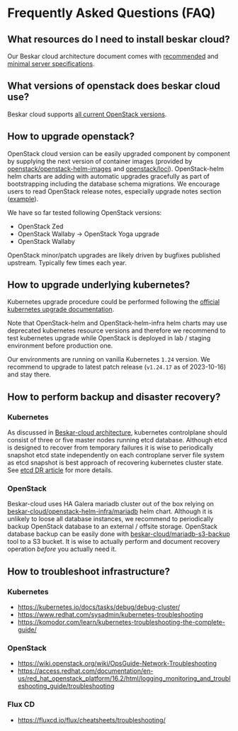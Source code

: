 # Frequently Asked Questions (FAQ)

## What resources do I need to install beskar cloud?

Our Beskar cloud architecture document comes with [recommended](architecture.md#recommended-hw-specification) and [minimal server specifications](architecture.md#minimal-configuration).

## What versions of openstack does beskar cloud use?

Beskar cloud supports [all current OpenStack versions](https://releases.openstack.org/).

## How to upgrade openstack?

OpenStack cloud version can be easily upgraded component by component by supplying the next version of container images (provided by 
[openstack/openstack-helm-images](https://github.com/openstack/openstack-helm-images) and [openstack/loci](https://github.com/openstack/loci)).
OpenStack-helm helm charts are adding with automatic upgrades gracefully as part of bootstrapping including the database schema migrations.
We encourage users to read OpenStack release notes, especially upgrade notes section ([example](https://docs.openstack.org/releasenotes/cinder/yoga.html#upgrade-notes)).

We have so far tested following OpenStack versions:
 * OpenStack Zed
 * OpenStack Wallaby -> OpenStack Yoga upgrade
 * OpenStack Wallaby

OpenStack minor/patch upgrades are likely driven by bugfixes published upstream. Typically few times each year.


## How to upgrade underlying kubernetes?

Kubernetes upgrade procedure could be performed following the [official kubernetes upgrade documentation](https://kubernetes.io/docs/tasks/administer-cluster/cluster-upgrade).

Note that OpenStack-helm and OpenStack-helm-infra helm charts may use deprecated kubernetes resource versions and therefore
we recommend to test kubernetes upgrade while OpenStack is deployed in lab / staging environment before production one.

Our environments are running on vanilla Kubernetes `1.24` version. We recommend to upgrade to latest patch release (`v1.24.17` as of 2023-10-16) and stay there.


## How to perform backup and disaster recovery?

### Kubernetes

As discussed in [Beskar-cloud architecture](architecture.md), kubernetes controlplane should consist of three or five master nodes running etcd database.
Although etcd is designed to recover from temporary failures it is wise to periodically snapshot etcd state independently on each controplane server file system
as etcd snapshot is best approach of recovering kubernetes cluster state. See [etcd DR article](https://etcd.io/docs/v3.5/op-guide/recovery/) for more details.

### OpenStack

Beskar-cloud uses HA Galera mariadb cluster out of the box relying on [beskar-cloud/openstack-helm-infra/mariadb](https://github.com/beskar-cloud/openstack-helm-infra/tree/main/mariadb) helm chart.
Although it is unlikely to loose all database instances, we recommend to periodically backup OpenStack database to an external / offsite storage.
OpenStack database backup can be easily done with [beskar-cloud/mariadb-s3-backup](https://github.com/beskar-cloud/mariadb-s3-backup) tool to a S3 bucket.
It is wise to actually perform and document recovery operation *before* you actually need it.

## How to troubleshoot infrastructure?

### Kubernetes
 * https://kubernetes.io/docs/tasks/debug/debug-cluster/
 * https://www.redhat.com/sysadmin/kubernetes-troubleshooting
 * https://komodor.com/learn/kubernetes-troubleshooting-the-complete-guide/

### OpenStack
 * https://wiki.openstack.org/wiki/OpsGuide-Network-Troubleshooting
 * https://access.redhat.com/documentation/en-us/red_hat_openstack_platform/16.2/html/logging_monitoring_and_troubleshooting_guide/troubleshooting

### Flux CD
 * https://fluxcd.io/flux/cheatsheets/troubleshooting/

